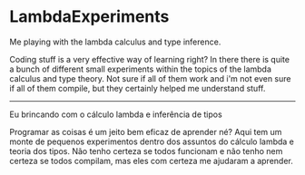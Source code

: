# LambdaExperiments
Me playing with the lambda calculus and type inference.

Coding stuff is a very effective way of learning right? In there there is quite a bunch of different small experiments within the topics of the lambda calculus and type theory.
Not sure if all of them work and i'm not even sure if all of them compile, but they certainly helped me understand stuff.

---
Eu brincando com o cálculo lambda e inferência de tipos

Programar as coisas é um jeito bem eficaz de aprender né? Aqui tem um monte de pequenos experimentos dentro dos assuntos do cálculo lambda e teoria dos tipos.
Não tenho certeza se todos funcionam e não tenho nem certeza se todos compilam, mas eles com certeza me ajudaram a aprender. 
